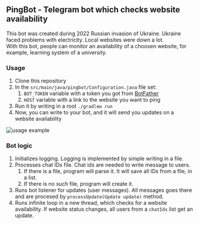 ## PingBot - Telegram bot which checks website availability

This bot was created during 2022 Russian invasion of Ukraine. Ukraine faced problems with electricity. Local websites were down a lot.  
With this bot, people can monitor an availability of a choosen website, for example, learning system of a university.

### Usage

1. Clone this repository
2. In the `src/main/java/pingbot/Configuration.java` file set:
    1. `BOT_TOKEN` variable with a token you got from [BotFather](https://t.me/BotFather)
    2. `HOST` variable with a link to the website you want to ping
3. Run it by writing in a root `./gradlew run`
4. Now, you can write to your bot, and it will send you updates on a website availability

![usage example](https://user-images.githubusercontent.com/37211863/202767440-ee290149-35dc-4a81-8ae1-d6c1b7e2a65e.png)

### Bot logic
1. Initializes logging. Logging is implemented by simple writing in a file.
2. Processes chat IDs file. Chat ids are needed to write message to users.
    1. If there is a file, program will parse it. It will save all IDs from a file, in a list.
    2. If there is no such file, program will create it.
3. Runs bot listener for updates (user messages). All messages goes there and are procesed by `processUpdate(Update update)` method.
4. Runs infinite loop in a new thread, which checks for a website availability. If website status changes, all users from a `chatIds` list get an update.
